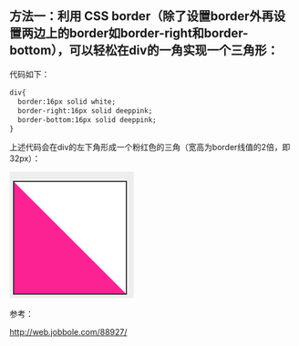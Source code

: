 ## 方法一：利用 CSS border（除了设置border外再设置两边上的border如border-right和border-bottom），可以轻松在div的一角实现一个三角形：

代码如下：

```
div{
  border:16px solid white;
  border-right:16px solid deeppink;
  border-bottom:16px solid deeppink;
}
```

上述代码会在div的左下角形成一个粉红色的三角（宽高为border线值的2倍，即32px）：

![](/assets/三角.png)



参考：

http://web.jobbole.com/88927/
